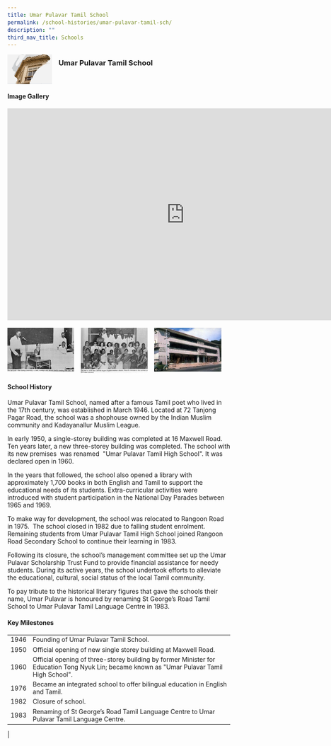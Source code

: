 ```yaml
---
title: Umar Pulavar Tamil School
permalink: /school-histories/umar-pulavar-tamil-sch/
description: ""
third_nav_title: Schools
---
```

<img align="left" style="width:20%;margin-right:15px;" src="/images/umarplavartamilsch1.png">

### **Umar Pulavar Tamil School**

<br clear="left">

#### **Image Gallery**
<iframe src="https://docs.google.com/presentation/d/e/2PACX-1vRovp_W_3xKrL1QNWU1vwCfV6ZYrFzGgfvlg2OLk7pG6w4EPfyI0cuyGpeiqK86YjoBr_rgT14D8mHo/embed?start=false&amp;loop=true&amp;delayms=5000" frameborder="0" width="800" height="479" allowfullscreen="true"></iframe>

<p><a href="/images/umarplavartamilsch2.jpg">  
<img align="left" style="width:30%;margin-right:15px;" src="/images/umarplavartamilsch2.jpg">
</a></p>

<p><a href="/images/umarplavartamilsch3.jpg">  
<img align="left" style="width:30%;margin-right:15px;" src="/images/umarplavartamilsch3.jpg">
</a></p>

<p><a href="/images/umarplavartamilsch4.jpg">  
<img align="left" style="width:30%;margin-right:15px;" src="/images/umarplavartamilsch4.jpg">
</a></p>

<br clear="left">

#### **School History**
Umar Pulavar Tamil School, named after a famous Tamil poet who lived in the 17th century, was established in March 1946. Located at 72 Tanjong Pagar Road, the school was a shophouse owned by the Indian Muslim community and Kadayanallur Muslim League.

In early 1950, a single-storey building was completed at 16 Maxwell Road. Ten years later, a new three-storey building was completed. The school with its new premises &nbsp;was renamed &nbsp;"Umar Pulavar Tamil High School". It was declared open in 1960.

In the years that followed, the school also opened a library with approximately 1,700 books in both English and Tamil to support the educational needs of its students. Extra-curricular activities were introduced with student participation in the National Day Parades between 1965 and 1969.

To make way for development, the school was relocated to Rangoon Road in 1975. &nbsp;The school closed in 1982 due to falling student enrolment. Remaining students from Umar Pulavar Tamil High School joined Rangoon Road Secondary School to continue their learning in 1983.

Following its closure, the school’s management committee set up the Umar Pulavar Scholarship Trust Fund to provide financial assistance for needy students. During its active years, the school undertook efforts to alleviate the educational, cultural, social status of the local Tamil community.

To pay tribute to the historical literary figures that gave the schools their name, Umar Pulavar is honoured by renaming St George’s Road Tamil School to Umar Pulavar Tamil Language Centre in 1983.

#### **Key Milestones**

|  |  |
|:---:|---|
| 1946 | Founding of Umar Pulavar Tamil School. |
| 1950 | Official opening of new single storey building at Maxwell Road. |
| 1960 | Official opening of three-storey building by former Minister for Education Tong Nyuk Lin; became known as "Umar Pulavar Tamil High School". |
| 1976 | Became an integrated school to offer bilingual education in English and Tamil. |
| 1982 | Closure of school. |
| 1983 | Renaming of St George’s Road Tamil Language Centre to Umar Pulavar Tamil Language Centre. |
|
